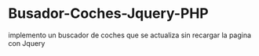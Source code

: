 # Busador-Coches-Jquery-PHP
implemento un buscador de coches que se actualiza sin recargar la pagina con Jquery
